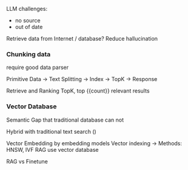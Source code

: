 LLM challenges:
- no source
- out of date

Retrieve data from Internet / database?
Reduce hallucination

### Chunking data

require good data parser

Primitive
Data → Text Splitting → Index → TopK → Response

Retrieve and Ranking
TopK, top {{count}} relevant results

### Vector Database
Semantic Gap that traditional database can not

Hybrid with traditional text search ()

Vector Embedding
by embedding models
Vector indexing -> Methods: HNSW, IVF
RAG use vector database

RAG vs Finetune